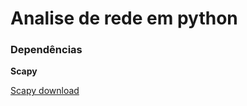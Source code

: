 <h1>Analise de rede em python</h1>

<h3>Dependências</h3>

<b>Scapy</b>

<a href='http://www.secdev.org/projects/scapy/files/scapy-latest.tar.gz'>Scapy download</a>


